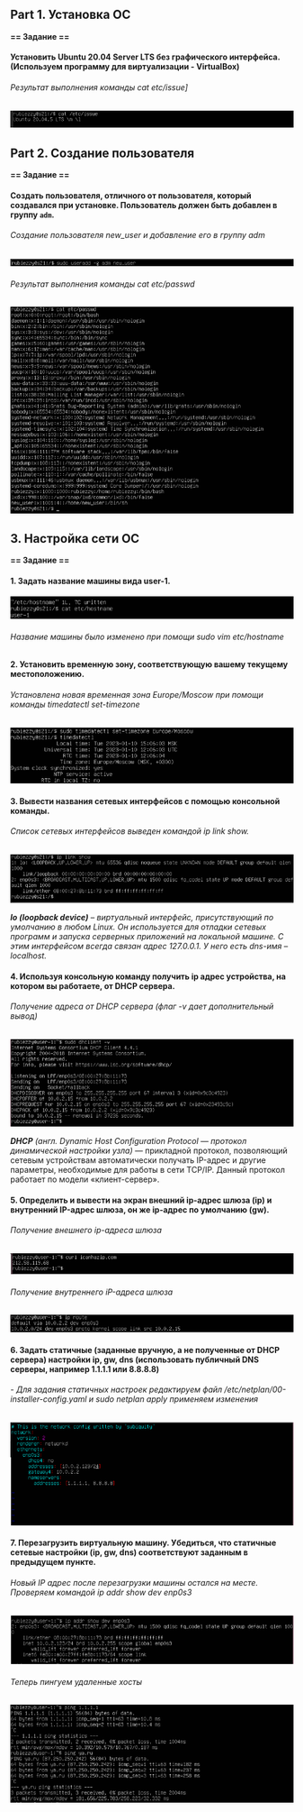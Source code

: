 ## Part 1. Установка ОС
**== Задание ==**

####  Установить  **Ubuntu 20.04 Server LTS**  без графического интерфейса. (Используем программу для виртуализации - VirtualBox)
###### Результат выполнения команды cat etc/issue]
![Результат выполнения команды cat etc/issue](screenshots/ubuntu_version.png)
## Part 2. Создание пользователя
**== Задание ==**
####  Создать пользователя, отличного от пользователя, который создавался при установке. Пользователь должен быть добавлен в группу `adm`.
###### Создание пользователя new_user и добавление его в группу adm
![Создание пользователя new_user и добавление его в группу adm](screenshots/user_add.png)
###### Результат выполнения команды cat etc/passwd
![Результат выполнения команды cat etc/passwd](screenshots/all_users.png)
## 3. Настройка сети ОС
**== Задание ==**
#### 1. Задать название машины вида user-1.
![Название машины было изменено при помощи sudo vim etc/hostname](screenshots/new_hostname.png)
###### Название машины было изменено при помощи sudo vim etc/hostname
#### 2. Установить временную зону, соответствующую вашему текущему местоположению.
######  Установлена новая временная зона Europe/Moscow при помощи команды timedatectl set-timezone
![Установлена новая временная зона](screenshots/new_timezone.png)
#### 3. Вывести названия сетевых интерфейсов с помощью консольной команды.
###### Список сетевых интерфейсов выведен командой ip link show.
![Список сетевых интерфейсов](screenshots/network_interfaces.png)

***_lo_ (loopback device)** – виртуальный интерфейс, присутствующий по умолчанию в любом Linux. Он используется для отладки сетевых программ и запуска серверных приложений на локальной машине. С этим интерфейсом всегда связан адрес _127.0.0.1_. У него есть dns-имя – _localhost_.*
#### 4. Используя консольную команду получить ip адрес устройства, на котором вы работаете, от DHCP сервера.
###### Получение адреса от DHCP сервера (флаг -v дает дополнительный вывод)
![Получение адреса](screenshots/get_ip.png)

**_DHCP_** *(англ. Dynamic Host Configuration Protocol — протокол динамической настройки узла)* — прикладной протокол, позволяющий сетевым устройствам автоматически получать IP-адрес и другие параметры, необходимые для работы в сети TCP/IP. Данный протокол работает по модели «клиент-сервер».

#### 5. Определить и вывести на экран внешний ip-адрес шлюза (ip) и внутренний IP-адрес шлюза, он же ip-адрес по умолчанию (gw).
###### Получение внешнего ip-адреса шлюза
![Получение внешнего ip-адреса шлюза](screenshots/external_ip.png)
###### Получение внутреннего iP-адреса шлюза
![Получение внутреннего IP-адреса шлюза](screenshots/internal_ip.png)
#### 6. Задать статичные (заданные вручную, а не полученные от DHCP сервера) настройки ip, gw, dns (использовать публичный DNS серверы, например 1.1.1.1 или 8.8.8.8)
###### - Для задания статичных настроек редактируем файл /etc/netplan/00-installer-config.yaml и sudo netplan apply применяем изменения
![Задание ip, gw, dns](screenshots/static_configure.png)

#### 7. Перезагрузить виртуальную машину. Убедиться, что статичные сетевые настройки (ip, gw, dns) соответствуют заданным в предыдущем пункте.
###### Новый IP адрес после перезагрузки машины остался на месте. Проверяем командой ip addr show dev enp0s3
![Новый статический адрес](screenshots/new_static_ip.png)
###### Теперь пингуем удаленные хосты
![ping удаленных хостов](screenshots/ping.png)
